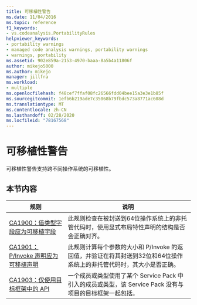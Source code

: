 ```yaml
---
title: 可移植性警告
ms.date: 11/04/2016
ms.topic: reference
f1_keywords:
- vs.codeanalysis.PortabilityRules
helpviewer_keywords:
- portability warnings
- managed code analysis warnings, portability warnings
- warnings, portability
ms.assetid: 902e859a-2153-4970-baaa-8a5b4a11806f
author: mikejo5000
ms.author: mikejo
manager: jillfra
ms.workload:
- multiple
ms.openlocfilehash: f48cef7ffaf08fc26566fdd04bee15a3e3e1b85f
ms.sourcegitcommit: 1efb6b219ade7c35068b79fbdc573a8771ac608d
ms.translationtype: MT
ms.contentlocale: zh-CN
ms.lasthandoff: 02/28/2020
ms.locfileid: "78167568"
---
```

# <a name="portability-warnings"></a>可移植性警告
可移植性警告支持跨不同操作系统的可移植性。

## <a name="in-this-section"></a>本节内容

|规则|说明|
|----------|-----------------|
|[CA1900：值类型字段应为可移植字段](../code-quality/ca1900.md)|此规则检查在被封送到64位操作系统上的非托管代码时，使用显式布局特性声明的结构是否会正确对齐。|
|[CA1901：P/Invoke 声明应为可移植声明](../code-quality/ca1901.md)|此规则计算每个参数的大小和 P/Invoke 的返回值，并验证在将其封送到32位和64位操作系统上的非托管代码时，其大小是否正确。|
|[CA1903：仅使用目标框架中的 API](../code-quality/ca1903.md)|一个成员或类型使用了某个 Service Pack 中引入的成员或类型，该 Service Pack 没有与项目的目标框架一起包括。|

